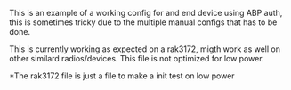This is an example of a working config for and end device using ABP auth, this is sometimes tricky due to the multiple manual configs that has to be done. 

This is currently working as expected on a rak3172, migth work as well on other similard radios/devices. This file is not optimized for low power.

*The rak3172 file is just a file to make a init test on low power 
